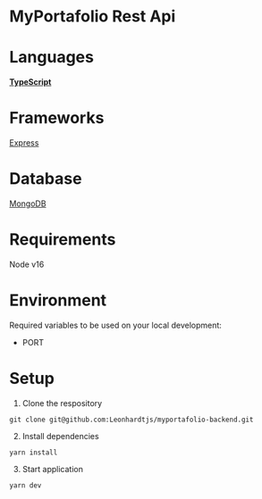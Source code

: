 # MyPortafolio Rest Api

# Languages

**[TypeScript](https://www.typescriptlang.org/docs/handbook/typescript-in-5-minutes.html)**

# Frameworks

[Express]("https://expressjs.com")

# Database

[MongoDB]("https://www.mongodb.com")

# Requirements
Node v16

# Environment

Required variables to be used on your local development:

- PORT

# Setup

1. Clone the respository
```
git clone git@github.com:Leonhardtjs/myportafolio-backend.git
```
2. Install dependencies

```
yarn install
```
3. Start application
```
yarn dev
```
